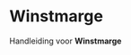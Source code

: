 # Winstmarge

Handleiding voor **Winstmarge**

<!-- Text from:

✅ AccoWin/ProfitMargin: https://support.corpgroup.site/nl/support/solutions/articles/101000241061
✅ 4 words
✅ 1097 + 4 + 859 + 4 = 1964 words -> +1641 over from previous 2 orders

📌

-->
